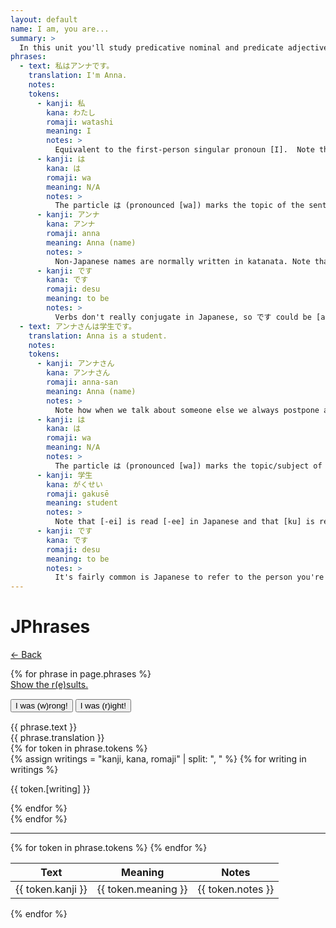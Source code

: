 ```yaml
---
layout: default
name: I am, you are...
summary: >
  In this unit you'll study predicative nominal and predicate adjectives, i.e. phrases where the subject is connected to a noun or an adjective via the verb to be. These are phrases such as [Edward is an Englishman] or [I'm tall].
phrases:
  - text: 私はアンナです。
    translation: I'm Anna.
    notes:
    tokens:
      - kanji: 私
        kana: わたし
        romaji: watashi
        meaning: I
        notes: >
          Equivalent to the first-person singular pronoun [I].  Note that in Japanese the subject is often omitted when it's clear from the contenxt. So the phrase [Anna desu] would have been equally correct.
      - kanji: は
        kana: は
        romaji: wa
        meaning: N/A
        notes: >
          The particle は (pronounced [wa]) marks the topic of the sentence. In Japanese, two distinct particles are used to mark the topic and the subject of a sentence, respectively は and が. For the time being, you shouldn't be concerned over these.
      - kanji: アンナ
        kana: アンナ
        romaji: anna
        meaning: Anna (name)
        notes: >
          Non-Japanese names are normally written in katanata. Note that Japanese names, instead, can be written in multiple ways using kanji; for example, [健司], [健治] and [健二] are all different writings for Kenji.
      - kanji: です
        kana: です
        romaji: desu
        meaning: to be
        notes: >
          Verbs don't really conjugate in Japanese, so です could be [am] as well as [are] or [is]. Also, because Japanese doesn't differentiate between present and future, it could also be [will]. As per usual, context can help us decide among all these alternatives.
  - text: アンナさんは学生です。
    translation: Anna is a student.
    notes:
    tokens:
      - kanji: アンナさん
        kana: アンナさん
        romaji: anna-san
        meaning: Anna (name)
        notes: >
          Note how when we talk about someone else we always postpone a honorific to that person's name (here it's さん).
      - kanji: は
        kana: は
        romaji: wa
        meaning: N/A
        notes: >
          The particle は (pronounced [wa]) marks the topic/subject of the sentence.
      - kanji: 学生
        kana: がくせい
        romaji: gakusē
        meaning: student
        notes: >
          Note that [-ei] is read [-ee] in Japanese and that [ku] is read [k]. You can find [学生] written as [gakusei] in romaji, but don't be mistaken: it should be pronounced [gaksee].
      - kanji: です
        kana: です
        romaji: desu
        meaning: to be
        notes: >
          It's fairly common is Japanese to refer to the person you're talking to using the name (instead of the pronoun [you]). So without additional context we can't know whether the sentence here should be translated as [Anna is a student] or [you are a student].
---
```

<div class="row">
  <div class="col-12">
    <h1 class="display-3">JPhrases</h1>
    <p>
      <a href="{{ site.url }}">← Back</a>
    </p>
  </div>
</div>
{% for phrase in page.phrases %}
  <div class="row phrase-active">
  <div class="col-12">
    <div class="card text-center">
      <div class="card-body">
        <div class="row">
          <div class="col-12">
            <a
               href="#"
               onclick="utils.showExplanation();"
               class="btn btn-dark btn-lg btn-block explain"
               style="margin-top: 15px; margin-bottom: 15px;">
                Show the r(e)sults.
            </a>
          </div>
        </div>
        <div class="row showable answer-buttons" style="margin-top: 15px; margin-bottom: 15px;">
          <div class="btn-group btn-group-lg btn-block">
            <button onclick="" type="button" class="btn btn-danger btn-block answer-button">I was (w)rong!</button>
            <button onclick="utils.markCorrect();" type="button" class="btn btn-success btn-block answer-button">I was (r)ight!</button>
          </div>
        </div>
        <div class="alert alert-secondary text-center" role="alert">
          {{ phrase.text }}
        </div>
        <div class="alert alert-primary text-center showable" role="alert">
          {{ phrase.translation }}
        </div>
        <div class="row">
          {% for token in phrase.tokens %}
          <div class="col token">
              {% assign writings = "kanji, kana, romaji" | split: ", " %}
              {% for writing in writings %}
                <div class="row">
                  <p class="text-center" style="width: 100%;">{{ token.[writing] }}</p>
                </div>
              {% endfor %}
            </div>
          {% endfor %}
        </div>
        <hr>
        <div class="row">
          <table class="table explanation showable">
            <thead class="thead-dark">
              <tr>
                <th scope="col">Text</th>
                <th scope="col">Meaning</th>
                <th scope="col">Notes</th>
              </tr>
            </thead>
            <tbody>
              {% for token in phrase.tokens %}
              <tr>
                <td>{{ token.kanji }}</td>
                <td>{{ token.meaning }}</td>
                <td>{{ token.notes }}</td>
              </tr>
              {% endfor %}
            </tbody>
          </table>
        </div>
      </div>
    </div>
  </div>
</div>
{% endfor %}
